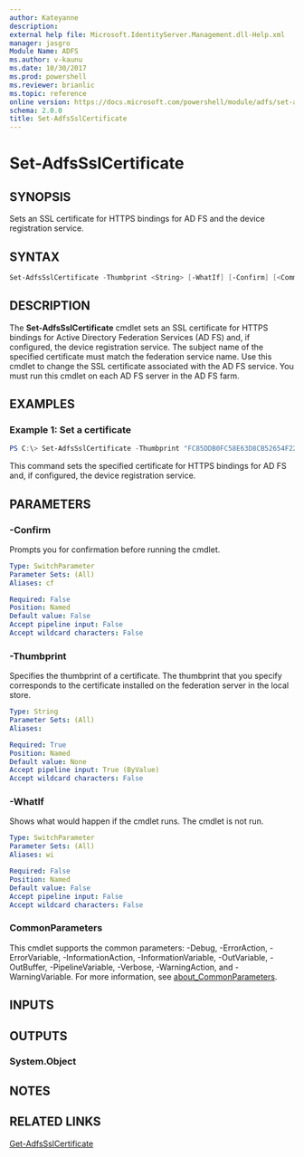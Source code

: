 ```yaml
---
author: Kateyanne
description: 
external help file: Microsoft.IdentityServer.Management.dll-Help.xml
manager: jasgro
Module Name: ADFS
ms.author: v-kaunu
ms.date: 10/30/2017
ms.prod: powershell
ms.reviewer: brianlic
ms.topic: reference
online version: https://docs.microsoft.com/powershell/module/adfs/set-adfssslcertificate?view=windowsserver2012r2-ps&wt.mc_id=ps-gethelp
schema: 2.0.0
title: Set-AdfsSslCertificate
---
```


# Set-AdfsSslCertificate

## SYNOPSIS
Sets an SSL certificate for HTTPS bindings for AD FS and the device registration service.

## SYNTAX

```powershell
Set-AdfsSslCertificate -Thumbprint <String> [-WhatIf] [-Confirm] [<CommonParameters>]
```

## DESCRIPTION
The **Set-AdfsSslCertificate** cmdlet sets an SSL certificate for HTTPS bindings for Active Directory Federation Services (AD FS) and, if configured, the device registration service.
The subject name of the specified certificate must match the federation service name.
Use this cmdlet to change the SSL certificate associated with the AD FS service.
You must run this cmdlet on each AD FS server in the AD FS farm.

## EXAMPLES

### Example 1: Set a certificate
```powershell
PS C:\> Set-AdfsSslCertificate -Thumbprint "FC85DDB0FC58E63D8CB52654F22E4BE7900FE349"
```

This command sets the specified certificate for HTTPS bindings for AD FS and, if configured, the device registration service.

## PARAMETERS

### -Confirm
Prompts you for confirmation before running the cmdlet.

```yaml
Type: SwitchParameter
Parameter Sets: (All)
Aliases: cf

Required: False
Position: Named
Default value: False
Accept pipeline input: False
Accept wildcard characters: False
```

### -Thumbprint
Specifies the thumbprint of a certificate.
The thumbprint that you specify corresponds to the certificate installed on the federation server in the local store.

```yaml
Type: String
Parameter Sets: (All)
Aliases: 

Required: True
Position: Named
Default value: None
Accept pipeline input: True (ByValue)
Accept wildcard characters: False
```

### -WhatIf
Shows what would happen if the cmdlet runs.
The cmdlet is not run.

```yaml
Type: SwitchParameter
Parameter Sets: (All)
Aliases: wi

Required: False
Position: Named
Default value: False
Accept pipeline input: False
Accept wildcard characters: False
```

### CommonParameters
This cmdlet supports the common parameters: -Debug, -ErrorAction, -ErrorVariable, -InformationAction, -InformationVariable, -OutVariable, -OutBuffer, -PipelineVariable, -Verbose, -WarningAction, and -WarningVariable. For more information, see [about_CommonParameters](https://go.microsoft.com/fwlink/?LinkID=113216).

## INPUTS

## OUTPUTS

### System.Object

## NOTES

## RELATED LINKS

[Get-AdfsSslCertificate](./Get-AdfsSslCertificate.md)

